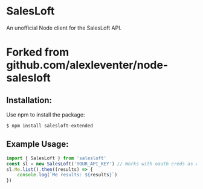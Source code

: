 # SalesLoft

An unofficial Node client for the SalesLoft API.

# Forked from github.com/alexleventer/node-salesloft

## Installation:

Use npm to install the package:

```shell
$ npm install salesloft-extended
```

## Example Usage:

```javascript
import { SalesLoft } from 'salesloft'
const sl = new SalesLoft('YOUR_API_KEY') // Works with oauth creds as well
sl.Me.list().then((results) => {
	console.log(`Me results: ${results}`)
})
```
